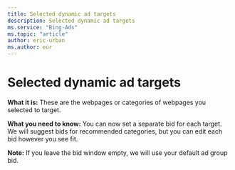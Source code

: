 ```yaml
---
title: Selected dynamic ad targets
description: Selected dynamic ad targets
ms.service: "Bing-Ads"
ms.topic: "article"
author: eric-urban
ms.author: eur
---
```


# Selected dynamic ad targets

**What it is:**  These are the webpages or categories of webpages you selected to target.

**What you need to know:**  You can now set a separate bid for each target. We will suggest bids for recommended categories, but you can edit each bid however you see fit.

**Note:**  If you leave the bid window empty, we will use your default ad group bid.


